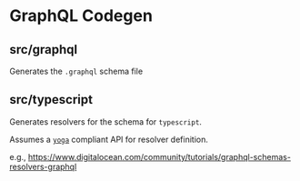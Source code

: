# GraphQL Codegen

## src/graphql

Generates the `.graphql` schema file

## src/typescript

Generates resolvers for the schema for `typescript`.

Assumes a [`yoga`](https://www.graphql-yoga.com/) compliant API for resolver definition.

e.g., https://www.digitalocean.com/community/tutorials/graphql-schemas-resolvers-graphql